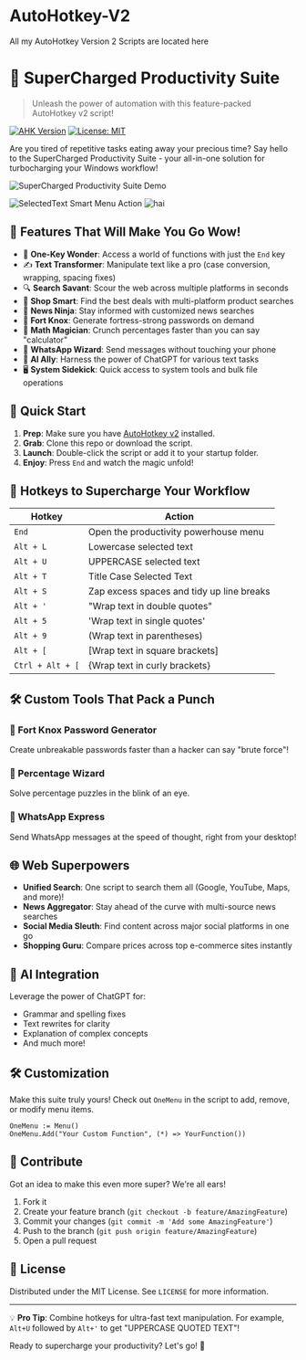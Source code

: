 # AutoHotkey-V2
All my AutoHotkey Version 2 Scripts are located here

# 🚀 SuperCharged Productivity Suite

> Unleash the power of automation with this feature-packed AutoHotkey v2 script!

[![AHK Version](https://img.shields.io/badge/AHK-v2.0%2B-brightgreen)](https://www.autohotkey.com/)
[![License: MIT](https://img.shields.io/badge/License-MIT-yellow.svg)](https://opensource.org/licenses/MIT)

Are you tired of repetitive tasks eating away your precious time? Say hello to the SuperCharged Productivity Suite - your all-in-one solution for turbocharging your Windows workflow!

![SuperCharged Productivity Suite Demo](https://imgur.com/a/selectedtext-smart-menu-action-Vyhnmm4)

![SelectedText Smart Menu Action](https://imgur.com/a/Vyhnmm4)
![hai](https://imgur.com/YEphdxv)

## 🌟 Features That Will Make You Go Wow!

- 🎯 **One-Key Wonder**: Access a world of functions with just the `End` key
- ✍️ **Text Transformer**: Manipulate text like a pro (case conversion, wrapping, spacing fixes)
- 🔍 **Search Savant**: Scour the web across multiple platforms in seconds
- 🛒 **Shop Smart**: Find the best deals with multi-platform product searches
- 📰 **News Ninja**: Stay informed with customized news searches
- 🔐 **Fort Knox**: Generate fortress-strong passwords on demand
- 🧮 **Math Magician**: Crunch percentages faster than you can say "calculator"
- 💬 **WhatsApp Wizard**: Send messages without touching your phone
- 🤖 **AI Ally**: Harness the power of ChatGPT for various text tasks
- 🖥️ **System Sidekick**: Quick access to system tools and bulk file operations

## 🚀 Quick Start

1. **Prep**: Make sure you have [AutoHotkey v2](https://www.autohotkey.com/) installed.
2. **Grab**: Clone this repo or download the script.
3. **Launch**: Double-click the script or add it to your startup folder.
4. **Enjoy**: Press `End` and watch the magic unfold!

## 🎹 Hotkeys to Supercharge Your Workflow

| Hotkey | Action |
|--------|--------|
| `End` | Open the productivity powerhouse menu |
| `Alt + L` | Lowercase selected text |
| `Alt + U` | UPPERCASE selected text |
| `Alt + T` | Title Case Selected Text |
| `Alt + S` | Zap excess spaces and tidy up line breaks |
| `Alt + '` | "Wrap text in double quotes" |
| `Alt + 5` | 'Wrap text in single quotes' |
| `Alt + 9` | (Wrap text in parentheses) |
| `Alt + [` | [Wrap text in square brackets] |
| `Ctrl + Alt + [` | {Wrap text in curly brackets} |

## 🛠️ Custom Tools That Pack a Punch

### 🔐 Fort Knox Password Generator
Create unbreakable passwords faster than a hacker can say "brute force"!

### 🧮 Percentage Wizard
Solve percentage puzzles in the blink of an eye.

### 💬 WhatsApp Express
Send WhatsApp messages at the speed of thought, right from your desktop!

## 🌐 Web Superpowers

- **Unified Search**: One script to search them all (Google, YouTube, Maps, and more)!
- **News Aggregator**: Stay ahead of the curve with multi-source news searches
- **Social Media Sleuth**: Find content across major social platforms in one go
- **Shopping Guru**: Compare prices across top e-commerce sites instantly

## 🤖 AI Integration

Leverage the power of ChatGPT for:
- Grammar and spelling fixes
- Text rewrites for clarity
- Explanation of complex concepts
- And much more!

## 🛠️ Customization

Make this suite truly yours! Check out `OneMenu` in the script to add, remove, or modify menu items.

```autohotkey
OneMenu := Menu()
OneMenu.Add("Your Custom Function", (*) => YourFunction())
```

## 🤝 Contribute

Got an idea to make this even more super? We're all ears!

1. Fork it
2. Create your feature branch (`git checkout -b feature/AmazingFeature`)
3. Commit your changes (`git commit -m 'Add some AmazingFeature'`)
4. Push to the branch (`git push origin feature/AmazingFeature`)
5. Open a pull request

## 📜 License

Distributed under the MIT License. See `LICENSE` for more information.

---

💡 **Pro Tip**: Combine hotkeys for ultra-fast text manipulation. For example, `Alt+U` followed by `Alt+'` to get "UPPERCASE QUOTED TEXT"!

Ready to supercharge your productivity? Let's go! 🚀
